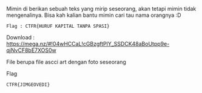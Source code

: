 Mimin di berikan sebuah teks yang mirip seseorang, akan tetapi mimin tidak mengenalinya. Bisa kah kalian bantu mimin cari tau nama orangnya :D

```Flag : CTFR{HURUF KAPITAL TANPA SPASI}```

Download : https://mega.nz/#!04wHCCaL!cGBzgftPlY_SSDCK48aBoUtpp9e-qjNvCF8bE7XOS0w


File berupa file ascci art dengan foto seseorang

Flag 

```
CTFR{JIMGEOVEDI}
```
